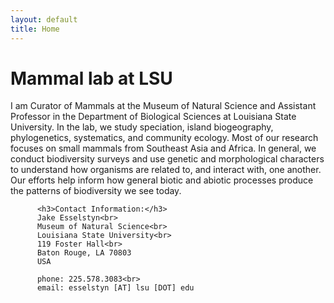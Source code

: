 ```yaml
---
layout: default
title: Home
---
```

<h1>Mammal lab at LSU</h1>
<p>I am Curator of Mammals at the Museum of Natural Science and Assistant Professor in the Department of Biological Sciences at Louisiana State University. In the lab, we study speciation, island biogeography, phylogenetics, systematics, and community ecology.  Most of our research focuses on small mammals from Southeast Asia and Africa. In general, we conduct biodiversity surveys and use genetic and morphological characters to understand how organisms are related to, and interact with, one another.  Our efforts help inform how general biotic and abiotic processes produce the patterns of biodiversity we see today.</p>
          
      
          <h3>Contact Information:</h3>
          Jake Esselstyn<br>
          Museum of Natural Science<br>
          Louisiana State University<br>
          119 Foster Hall<br>
          Baton Rouge, LA 70803
          USA
         
          phone: 225.578.3083<br>
          email: esselstyn [AT] lsu [DOT] edu
